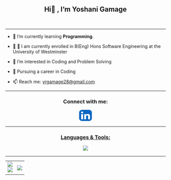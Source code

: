 <h2 align="center">Hi👋 , I’m Yoshani Gamage</h2>
<p align="center"> <img src = "https://github.com/7oSkaaa/7oSkaaa/blob/main/Images/about_me.gif?raw=true" width = 75px alt="" /> </p>

---

<img width="42%" align="right" alt="" src="https://raw.githubusercontent.com/onimur/.github/master/.resources/git-header.svg" />

- 🌱 I’m currently learning **Programming**. 

- 🤝 🌱 I am currently enrolled in B(Eng) Hons Software Engineering at the University of Westminster

- 👀 I’m interested in Coding and Problem Solving

- 🚀 Pursuing a career in Coding
  
- 📫 Reach me: yrgamage28@gmail.com

---

<h3 align="center">Connect with me:</h3>
<p align="center">
<a href="www.linkedin.com/in/yoshani-gamage" target="_blank"><img src="https://github.com/tandpfun/skill-icons/blob/main/icons/LinkedIn.svg" height="35" width="40" />
</p>

---

<h3 align="center">Languages & Tools:</h3>
<p align="center">
<a href="https://skillicons.dev" target="_blank"><img class="item" src="https://skillicons.dev/icons?i=react,java,spring,html,css,sass,js,ts,nodejs,expressjs,mysql,mongodb,git,php,py,selenium,tailwindcss,bootstrap,mui,figma&theme=dark&perline=10"/</a> 
</p>

---

<table align="center">
  <tr border="none">
    <td width="50%" align="center">
      <img  align="left"  src="https://github-readme-stats.vercel.app/api?username=yrgamage&theme=tokyonight&show_icons=true&count_private=true&hide_border=false" />
      <br>
      <img src="https://streak-stats.demolab.com?user=yrgamage&theme=tokyonight&hide_border=false" /> 
    </td>
      
   <td width="50%" align="center">
    <img  align="center"  src="https://github-readme-stats.anuraghazra1.vercel.app/api/top-langs/?username=yrgamage&theme=tokyonight&hide_border=false&no-bg=true&no-frame=true&langs_count=6"/>
   </td>
  </tr>
</table>
